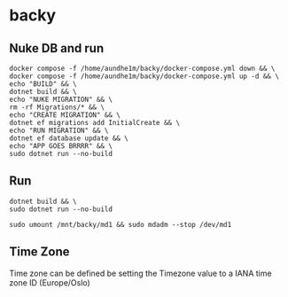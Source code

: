 # backy

## Nuke DB and run

```shell
docker compose -f /home/aundhe1m/backy/docker-compose.yml down && \
docker compose -f /home/aundhe1m/backy/docker-compose.yml up -d && \
echo "BUILD" && \
dotnet build && \
echo "NUKE MIGRATION" && \
rm -rf Migrations/* && \
echo "CREATE MIGRATION" && \
dotnet ef migrations add InitialCreate && \
echo "RUN MIGRATION" && \
dotnet ef database update && \
echo "APP GOES BRRRR" && \
sudo dotnet run --no-build
```

## Run

```shell
dotnet build && \
sudo dotnet run --no-build
```

```shell
sudo umount /mnt/backy/md1 && sudo mdadm --stop /dev/md1
```

## Time Zone

Time zone can be defined be setting the Timezone value to a IANA time zone ID (Europe/Oslo)
